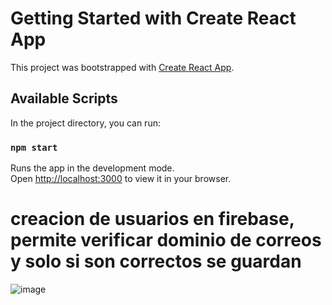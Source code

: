 # Getting Started with Create React App

This project was bootstrapped with [Create React App](https://github.com/facebook/create-react-app).

## Available Scripts

In the project directory, you can run:

### `npm start`

Runs the app in the development mode.\
Open [http://localhost:3000](http://localhost:3000) to view it in your browser.

# creacion de usuarios en firebase, permite verificar dominio de correos y solo si son correctos se guardan

![image](https://user-images.githubusercontent.com/45043430/161432480-9bafde16-6f13-4583-894a-8790296a7ed4.png)

